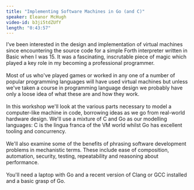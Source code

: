 ```yaml
---
title: "Implementing Software Machines in Go (and C)"
speaker: Eleanor McHugh
video-id: b3ji5tdZUfY
length: "0:43:57"
---
```

I’ve been interested in the design and implementation of virtual machines since encountering the source code for a simple Forth interpreter written in Basic when I was 15. It was a fascinating, inscrutable piece of magic which played a key role in my becoming a professional programmer.<br><br>Most of us who've played games or worked in any one of a number of popular programming languages will have used virtual machines but unless we've taken a course in programming language design we probably have only a loose idea of what these are and how they work.<br><br>In this workshop we'll look at the various parts necessary to model a computer-like machine in code, borrowing ideas as we go from real-world hardware design. We'll use a mixture of C and Go as our modelling languages: C is the lingua franca of the VM world whilst Go has excellent tooling and concurrency.<br><br>We'll also examine some of the benefits of phrasing software development problems in mechanistic terms. These include ease of composition, automation, security, testing, repeatability and reasoning about performance.<br><br>You'll need a laptop with Go and a recent version of Clang or GCC installed and a basic grasp of Go.